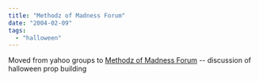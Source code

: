 ```yaml
---
title: "Methodz of Madness Forum"
date: "2004-02-09"
tags: 
  - "halloween"
---
```


Moved from yahoo groups to [Methodz of Madness Forum](http://www.methodzofmadness.com/cgi-bin/yabb/YaBB.cgi "Methodz of Madness Forum") -- discussion of halloween prop building
